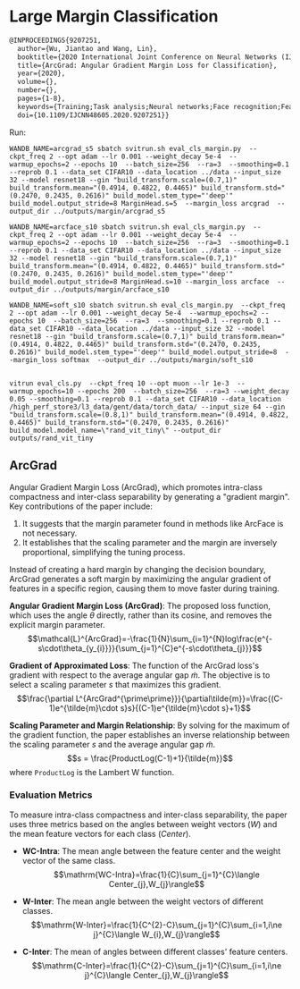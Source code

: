# Large Margin Classification

```latex
@INPROCEEDINGS{9207251,
  author={Wu, Jiantao and Wang, Lin},
  booktitle={2020 International Joint Conference on Neural Networks (IJCNN)}, 
  title={ArcGrad: Angular Gradient Margin Loss for Classification}, 
  year={2020},
  volume={},
  number={},
  pages={1-8},
  keywords={Training;Task analysis;Neural networks;Face recognition;Feature extraction;Acceleration;Tuning;loss function;margin;angular;gradient;adacos;softmax;ArcFace},
  doi={10.1109/IJCNN48605.2020.9207251}}

```

Run:
```
WANDB_NAME=arcgrad_s5 sbatch svitrun.sh eval_cls_margin.py  --ckpt_freq 2 --opt adam --lr 0.001 --weight_decay 5e-4  --warmup_epochs=2 --epochs 10  --batch_size=256  --ra=3  --smoothing=0.1 --reprob 0.1 --data_set CIFAR10 --data_location ../data --input_size 32 --model resnet18 --gin "build_transform.scale=(0.7,1)" build_transform.mean="(0.4914, 0.4822, 0.4465)" build_transform.std="(0.2470, 0.2435, 0.2616)" build_model.stem_type="'deep'" build_model.output_stride=8 MarginHead.s=5  --margin_loss arcgrad  --output_dir ../outputs/margin/arcgrad_s5

WANDB_NAME=arcface_s10 sbatch svitrun.sh eval_cls_margin.py  --ckpt_freq 2 --opt adam --lr 0.001 --weight_decay 5e-4  --warmup_epochs=2 --epochs 10  --batch_size=256  --ra=3  --smoothing=0.1 --reprob 0.1 --data_set CIFAR10 --data_location ../data --input_size 32 --model resnet18 --gin "build_transform.scale=(0.7,1)" build_transform.mean="(0.4914, 0.4822, 0.4465)" build_transform.std="(0.2470, 0.2435, 0.2616)" build_model.stem_type="'deep'" build_model.output_stride=8 MarginHead.s=10 --margin_loss arcface  --output_dir ../outputs/margin/arcface_s10

WANDB_NAME=soft_s10 sbatch svitrun.sh eval_cls_margin.py  --ckpt_freq 2 --opt adam --lr 0.001 --weight_decay 5e-4  --warmup_epochs=2 --epochs 10  --batch_size=256  --ra=3  --smoothing=0.1 --reprob 0.1 --data_set CIFAR10 --data_location ../data --input_size 32 --model resnet18 --gin "build_transform.scale=(0.7,1)" build_transform.mean="(0.4914, 0.4822, 0.4465)" build_transform.std="(0.2470, 0.2435, 0.2616)" build_model.stem_type="'deep'" build_model.output_stride=8  --margin_loss softmax  --output_dir ../outputs/margin/soft_s10


vitrun eval_cls.py  --ckpt_freq 10 --opt muon --lr 1e-3  --warmup_epochs=10 --epochs 200  --batch_size=256  --ra=3 --weight_decay 0.05 --smoothing=0.1 --reprob 0.1 --data_set CIFAR10 --data_location /high_perf_store3/l3_data/gent/data/torch_data/ --input_size 64 --gin "build_transform.scale=(0.8,1)" build_transform.mean="(0.4914, 0.4822, 0.4465)" build_transform.std="(0.2470, 0.2435, 0.2616)" build_model.model_name=\"rand_vit_tiny\" --output_dir outputs/rand_vit_tiny
```
## ArcGrad
Angular Gradient Margin Loss (ArcGrad), which promotes intra-class compactness and inter-class separability by generating a "gradient margin". Key contributions of the paper include:

1. It suggests that the margin parameter found in methods like ArcFace is not necessary.
2. It establishes that the scaling parameter and the margin are inversely proportional, simplifying the tuning process.

Instead of creating a hard margin by changing the decision boundary, ArcGrad generates a soft margin by maximizing the angular gradient of features in a specific region, causing them to move faster during training.


**Angular Gradient Margin Loss (ArcGrad)**: The proposed loss function, which uses the angle $\theta$ directly, rather than its cosine, and removes the explicit margin parameter.
    $$\mathcal{L}^{ArcGrad}=-\frac{1}{N}\sum_{i=1}^{N}log\frac{e^{-s\cdot\theta_{y_{i}}}}{\sum_{j=1}^{C}e^{-s\cdot\theta_{j}}}$$

**Gradient of Approximated Loss**: The function of the ArcGrad loss's gradient with respect to the average angular gap $\tilde{m}$. The objective is to select a scaling parameter $s$ that maximizes this gradient.
    $$\frac{\partial L^{ArcGrad^{\prime\prime}}}{\partial\tilde{m}}=\frac{(C-1)e^{\tilde{m}\cdot s}s}{(C-1)e^{\tilde{m}\cdot s}+1}$$

**Scaling Parameter and Margin Relationship**: By solving for the maximum of the gradient function, the paper establishes an inverse relationship between the scaling parameter $s$ and the average angular gap $\tilde{m}$.
    $$s = \frac{ProductLog(C-1)+1}{\tilde{m}}$$
    where `ProductLog` is the Lambert W function.

### **Evaluation Metrics**

To measure intra-class compactness and inter-class separability, the paper uses three metrics based on the angles between weight vectors ($W$) and the mean feature vectors for each class ($Center$).

* **WC-Intra**: The mean angle between the feature center and the weight vector of the same class.
    $$\mathrm{WC-Intra}=\frac{1}{C}\sum_{j=1}^{C}\langle Center_{j},W_{j}\rangle$$

* **W-Inter**: The mean angle between the weight vectors of different classes.
    $$\mathrm{W-Inter}=\frac{1}{C^{2}-C}\sum_{j=1}^{C}\sum_{i=1,i\ne j}^{C}\langle W_{i},W_{j}\rangle$$

* **C-Inter**: The mean of angles between different classes' feature centers.
    $$\mathrm{C-Inter}=\frac{1}{C^{2}-C}\sum_{j=1}^{C}\sum_{i=1,i\ne j}^{C}\langle Center_{j},W_{j}\rangle$$